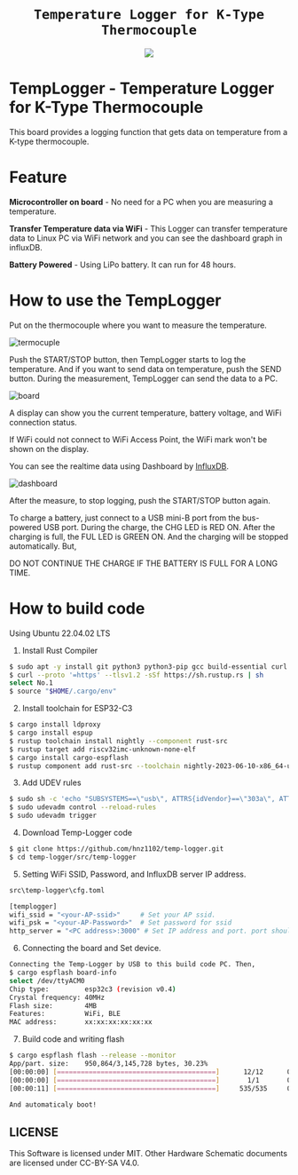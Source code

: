 <div align="center">
  <h1><code>Temperature Logger for K-Type Thermocouple</code></h1>
  <p>
    <img src="doc/temp-logger.jpg"/>
  </p>
</div>

# TempLogger - Temperature Logger for K-Type Thermocouple

This board provides a logging function that gets data on temperature from a K-type thermocouple.

# Feature

**Microcontroller on board** - No need for a PC when you are measuring a temperature.

**Transfer Temperature data via WiFi** - This Logger can transfer temperature data to Linux PC via WiFi network and you can see the dashboard graph in influxDB.

**Battery Powered** - Using LiPo battery. It can run for 48 hours.

# How to use the TempLogger
Put on the thermocouple where you want to measure the temperature.  

![termocuple](doc/heatgun.jpg)

Push the START/STOP button, then TempLogger starts to log the temperature. And if you want to send data on temperature, push the SEND button. During the measurement, TempLogger can send the data to a PC. 

![board](doc/board2.png)


A display can show you the current temperature, battery voltage, and WiFi connection status.

If WiFi could not connect to WiFi Access Point, the WiFi mark won't be shown on the display.

You can see the realtime data using Dashboard by [InfluxDB](https://www.influxdata.com/influxdb/).

![dashboard](doc/dashboard.png)

After the measure, to stop logging, push the START/STOP button again.

To charge a battery, just connect to a USB mini-B port from the bus-powered USB port. During the charge, the CHG LED is RED ON. After the charging is full, the FUL LED is GREEN ON. And the charging will be stopped automatically. But, 

DO NOT CONTINUE THE CHARGE IF THE BATTERY IS FULL FOR A LONG TIME. 

# How to build code

Using Ubuntu 22.04.02 LTS

1. Install Rust Compiler
```bash
$ sudo apt -y install git python3 python3-pip gcc build-essential curl pkg-config libudev-dev libtinfo5 clang libclang-dev llvm-dev udev
$ curl --proto '=https' --tlsv1.2 -sSf https://sh.rustup.rs | sh
select No.1
$ source "$HOME/.cargo/env"
```

2. Install toolchain for ESP32-C3
```bash
$ cargo install ldproxy
$ cargo install espup
$ rustup toolchain install nightly --component rust-src
$ rustup target add riscv32imc-unknown-none-elf
$ cargo install cargo-espflash
$ rustup component add rust-src --toolchain nightly-2023-06-10-x86_64-unknown-linux-gnu
```

3. Add UDEV rules
```bash
$ sudo sh -c 'echo "SUBSYSTEMS==\"usb\", ATTRS{idVendor}==\"303a\", ATTRS{idProduct}==\"1001\", MODE=\"0666\"" > /etc/udev/rules.d/99-esp32.rules'
$ sudo udevadm control --reload-rules
$ sudo udevadm trigger
```

4. Download Temp-Logger code
```bash
$ git clone https://github.com/hnz1102/temp-logger.git
$ cd temp-logger/src/temp-logger
``` 
5. Setting WiFi SSID, Password, and InfluxDB server IP address.
```bash
src\temp-logger\cfg.toml

[templogger]
wifi_ssid = "<your-AP-ssid>"     # Set your AP ssid.
wifi_psk = "<your-AP-Password>"  # Set password for ssid
http_server = "<PC address>:3000" # Set IP address and port. port should be 3000.
```

6. Connecting the board and Set device.
```bash
Connecting the Temp-Logger by USB to this build code PC. Then, 
$ cargo espflash board-info
select /dev/ttyACM0
Chip type:         esp32c3 (revision v0.4)
Crystal frequency: 40MHz
Flash size:        4MB
Features:          WiFi, BLE
MAC address:       xx:xx:xx:xx:xx:xx
```

7. Build code and writing flash
```bash
$ cargo espflash flash --release --monitor
App/part. size:    950,864/3,145,728 bytes, 30.23%
[00:00:00] [========================================]      12/12      0x0                                                                       
[00:00:00] [========================================]       1/1       0x8000                                                                    
[00:00:11] [========================================]     535/535     0x10000                                                                   [2023-08-03T13:05:12Z INFO ] Flashing has completed!

And automaticaly boot!
```

## LICENSE
This Software is licensed under MIT. Other Hardware Schematic documents are licensed under CC-BY-SA V4.0.
